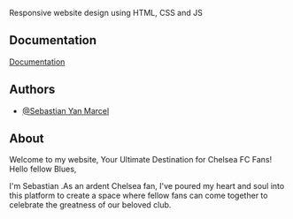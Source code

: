 Responsive website design using HTML, CSS and JS
## Documentation

[Documentation](https://6513ff72bbea0e009ba6d684--gilded-kashata-36b119.netlify.app/)



## Authors

- [@Sebastian Yan Marcel](https://github.com/Sebastian-ux-glitch/Sebastian-ux-glitch)


## About

Welcome to my website, Your Ultimate Destination for Chelsea FC Fans!
Hello fellow Blues,

I'm Sebastian .As an ardent Chelsea fan, I've poured my heart and soul into this platform to create a space where fellow fans can come together to celebrate the greatness of our beloved club.

